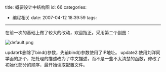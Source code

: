 title: 概要设计中结构图
id: 66
categories:
  - 编程相关
date: 2007-04-12 18:39:59
tags:
---

在前一次的基础上做了较大的改动，欢迎指正，采用第二个副图：

![default.png](http://c.kensou.me/blog/download/2007/04/default.thumbnail.png)

update1:删除了bind()参数，先前bind()参数使用了IP地址。
update2:使用刘洋同学画的那个，把处理的描述改为了中文描述，而不是一些不太清楚的函数，修改了初始化部分的顺序，最开始读取配置文件。